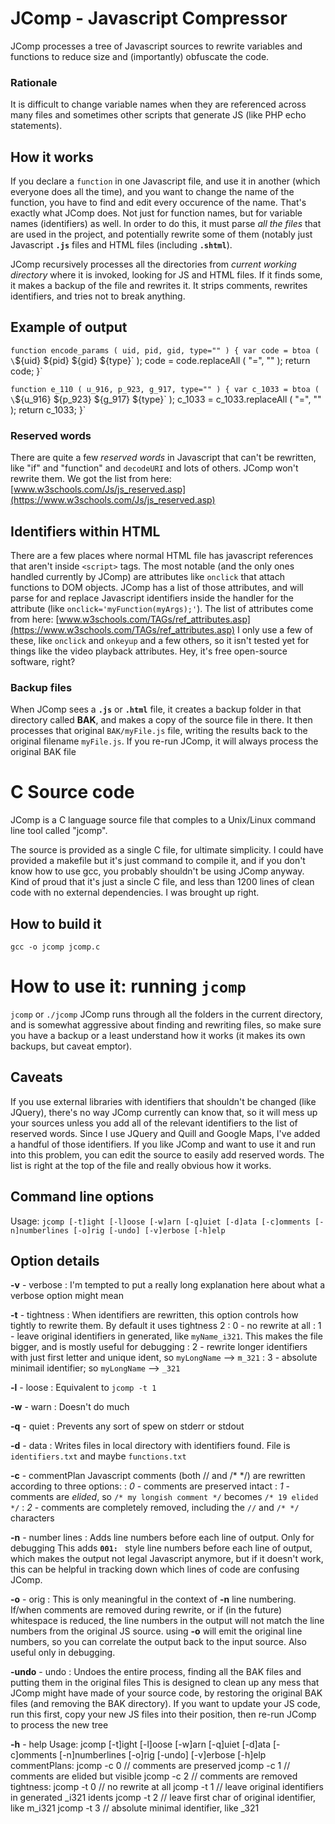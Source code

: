 # JComp - Javascript Compressor

JComp processes a tree of Javascript sources to rewrite variables and functions to reduce size and (importantly) obfuscate the code. 

### Rationale
It is difficult to change variable names when they are referenced across many files and sometimes other scripts that generate JS (like PHP echo statements).

## How it works
If you declare a `function` in one Javascript file, and use it in another (which everyone does all the time), and you want to change
the name of the function, you have to find and edit every occurence of the name. That's exactly what JComp does. Not just for function
names, but for variable names (identifiers) as well. In order to do this, it must parse *all the files* that are used in the project,
and potentially rewrite some of them (notably just Javascript **`.js`** files and HTML files (including **`.shtml`**).

JComp recursively processes all the directories from *current working directory* where it is invoked, looking for JS and HTML
files. If it finds some, it makes a backup of the file and rewrites it. It strips comments, rewrites identifiers, and tries not to
break anything.

## Example of output
`function encode_params ( uid, pid, gid, type="" )
{
	var code = btoa ( \`${uid} ${pid} ${gid} ${type}\` );
	code = code.replaceAll ( "=", "" );
	return code;
}`

`function e_110 ( u_916, p_923, g_917, type="" )
{
	var c_1033 = btoa ( \`${u_916} ${p_923} ${g_917} ${type}\` );
	c_1033 = c_1033.replaceAll ( "=", "" );
	return c_1033;
}`

### Reserved words
There are quite a few *reserved words* in Javascript that can't be rewritten, like "if" and "function" and
`decodeURI` and lots of others. JComp won't rewrite them. We got the list from here:
[www.w3schools.com/Js/js_reserved.asp](https://www.w3schools.com/Js/js_reserved.asp)

## Identifiers within HTML
There are a few places where normal HTML file has javascript references that aren't inside `<script>` tags.
The most notable (and the only ones handled currently by JComp) are attributes like `onclick` that
attach functions to DOM objects. JComp has a list of those attributes, and will parse for and replace
Javascript identifiers inside the handler for the attribute (like `onclick='myFunction(myArgs);'`).
The list of attributes come from here:
[www.w3schools.com/TAGs/ref_attributes.asp](https://www.w3schools.com/TAGs/ref_attributes.asp)
I only use a few of these, like `onclick` and `onkeyup` and a few others, so it isn't tested yet for things
like the video playback attributes. Hey, it's free open-source software, right?

### Backup files
When JComp sees a **`.js`** or **`.html`** file, it creates a backup folder in that directory called **BAK**, and makes a copy of
the source file in there. It then processes that original `BAK/myFile.js` file, writing the results back to the original filename `myFile.js`.
If you re-run JComp, it will always process the original BAK file

# C Source code
JComp is a C language source file that comples to a Unix/Linux command line tool called "jcomp".

The source is provided as a single C file, for ultimate simplicity. I could have provided a makefile but it's just command to compile it, and if you don't know how to use gcc, you probably shouldn't be using JComp anyway.
Kind of proud that it's just a sincle C file, and less than 1200 lines of clean code with no external dependencies.
I was brought up right.

## How to build it
`gcc -o jcomp jcomp.c`

# How to use it: running `jcomp`
`jcomp` or `./jcomp`
JComp runs through all the folders in the current directory, and is somewhat aggressive about finding and rewriting files,
so make sure you have a backup or a least understand how it works (it makes its own backups, but caveat emptor).

## Caveats
If you use external libraries with identifiers that shouldn't be changed (like JQuery), there's no way JComp currently
can know that, so it will mess up your sources unless you add all of the relevant identifiers to the list of reserved
words. Since I use JQuery and Quill and Google Maps, I've added a handful of those identifiers. If you like JComp
and want to use it and run into this problem, you can edit the source to easily add reserved words. The list is
right at the top of the file and really obvious how it works.

## Command line options
Usage:   `jcomp [-t]ight [-l]oose [-w]arn [-q]uiet [-d]ata [-c]omments [-n]numberlines [-o]rig [-undo] [-v]erbose [-h]elp `

## Option details
**-v** - verbose
: I'm tempted to put a really long explanation here about what a verbose option might mean

**-t** - tightness
: When identifiers are rewritten, this option controls how tightly to rewrite them. By default it uses tightness 2
: 0 - no rewrite at all
: 1 - leave original identifiers in generated, like `myName_i321`. This makes the file bigger, and is mostly useful for debugging
: 2 - rewrite longer identifiers with just first letter and unique ident, so `myLongName` --> `m_321`
: 3 - absolute minimail identifier; so `myLongName` --> `_321`

**-l** - loose
: Equivalent to `jcomp -t 1`

**-w** - warn
: Doesn't do much

**-q** - quiet
: Prevents any sort of spew on stderr or stdout

**-d** - data
: Writes files in local directory with identifiers found. File is `identifiers.txt` and maybe `functions.txt`

**-c** - commentPlan
Javascript comments (both // and /* */) are rewritten according to three options:
: *0* - comments are preserved intact
: *1* - comments are *elided*, so `/* my longish comment */` becomes `/* 19 elided */`
: *2* - comments are completely removed, including the `//` and `/* */` characters

**-n** - number lines
: Adds line numbers before each line of output. Only for debugging
This adds **`001: `** style line numbers before each line of output, which makes the output not legal Javascript anymore, but if it doesn't work,
this can be helpful in tracking down which lines of code are confusing JComp.

**-o** - orig
: This is only meaningful in the context of **-n** line numbering.
If/when comments are removed during rewrite, or if (in the future) whitespace is reduced, the line numbers in the
output will not match the line numbers from the original JS source. using **-o** will emit the original line numbers,
so you can correlate the output back to the input source. Also useful only in debugging.

**-undo** - undo
: Undoes the entire process, finding all the BAK files and putting them in the original files
This is designed to clean up any mess that JComp might have made of your source code, by restoring the
original BAK files (and removing the BAK directory). If you want to update your JS code, run this first,
copy your new JS files into their position, then re-run JComp to process the new tree

**-h** - help
Usage:   jcomp [-t]ight [-l]oose [-w]arn [-q]uiet [-d]ata [-c]omments [-n]numberlines [-o]rig [-undo] [-v]erbose [-h]elp 
  commentPlans:
    jcomp -c 0		// comments are preserved
    jcomp -c 1		// comments are elided but visible
    jcomp -c 2		// comments are removed
  tightness:
    jcomp -t 0		// no rewrite at all
    jcomp -t 1		// leave original identifiers in generated _i321 idents
    jcomp -t 2		// leave first char of original identifier, like m_i321
    jcomp -t 3		// absolute minimal identifier, like _321



